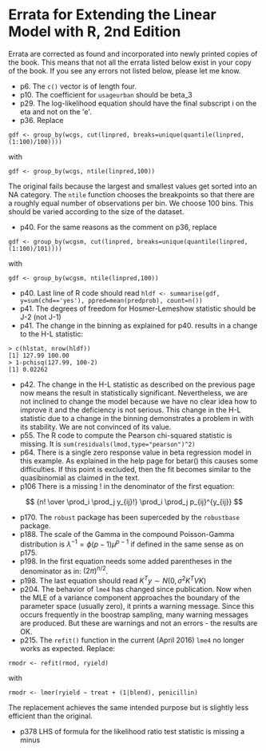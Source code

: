 # Errata for Extending the Linear Model with R, 2nd Edition

<script src="https://cdn.mathjax.org/mathjax/latest/MathJax.js?config=TeX-AMS-MML_HTMLorMML" type="text/javascript"></script>


Errata are corrected as found and incorporated into newly printed copies of the book. This
means that not all the errata listed below exist in your copy of the book. If you see any
errors not listed below, please let me know.

- p6. The `c()` vector is of length four.
- p10. The coefficient for `usageurban` should be beta_3
- p29. The log-likelihood equation should have the final subscript i on the eta and not on the 'e'.
- p36. Replace
```
gdf <- group_by(wcgs, cut(linpred, breaks=unique(quantile(linpred, (1:100)/100))))
```
with
```
gdf <- group_by(wcgs, ntile(linpred,100))
```
The original fails because the largest and smallest values get sorted into an NA category.  The `ntile` function
chooses the breakpoints so that there are a roughly equal number of observations per bin. We choose 100 bins. This should
be varied according to the size of the dataset.

- p40. For the same reasons as the comment on p36, replace
```
gdf <- group_by(wcgsm, cut(linpred, breaks=unique(quantile(linpred, (1:100)/101))))
```
with
```
gdf <- group_by(wcgsm, ntile(linpred,100))
```
- p40. Last line of R code should read `hldf <- summarise(gdf, y=sum(chd=='yes'), ppred=mean(predprob), count=n())`
- p41. The degrees of freedom for Hosmer-Lemeshow statistic should be J-2 (not J-1)
- p41. The change in the binning as explained for p40. results in a change to the H-L statistic:
```
> c(hlstat, nrow(hldf))
[1] 127.99 100.00
> 1-pchisq(127.99, 100-2)
[1] 0.02262
```
- p42. The change in the H-L statistic as described on the previous page now means the result in statistically significant. Nevertheless, we are not inclined to change the model because we have no clear idea how to improve it and the deficiency is not serious. This change in the H-L statistic due to a change in the binning demonstrates a problem in with its stability. We are not convinced of its value.
- p55. The R code to compute the Pearson chi-squared statistic is missing. It is `sum(residuals(lmod,type="pearson")^2)`
- p64. There is a single zero response value in beta regression model in this example. As explained in the help page for betar() this causes some difficulties. If this point is excluded, then the fit becomes similar to the quasibinomial as claimed in the text.
- p106 There is a missing ! in the denominator of the first equation:

$$
 {n! \over \prod_i \prod_j y_{ij}!} \prod_i \prod_j p_{ij}^{y_{ij}}
$$

- p170. The `robust` package has been superceded by the `robustbase` package.
- p188. The scale of the Gamma in the compound Poisson-Gamma distribution is $\lambda^{-1}=\phi(p-1)\mu^{p-1}$
if defined in the same sense as on p175.
- p198. In the first equation needs some added parentheses in the denominator as in: $(2\pi)^{n/2}$.
- p198. The last equation should read $K^Ty \sim N(0,\sigma^2 K^T V K)$
- p204. The behavior of `lme4` has changed since publication. Now when the MLE of a variance component approaches the boundary of the parameter space (usually zero), it prints a warning message. Since this occurs frequently in the boostrap sampling, many warning messages are produced. But these are warnings and not an errors - the results are OK.
- p215. The `refit()` function in the current (April 2016) `lme4` no longer works as expected. Replace:
```
rmodr <- refit(rmod, ryield)
```
with
```
rmodr <- lmer(ryield ~ treat + (1|blend), penicillin)
```
The replacement achieves the same intended purpose but is slightly less efficient than the original.
- p378 LHS of formula for the likelihood ratio test statistic is missing a minus
